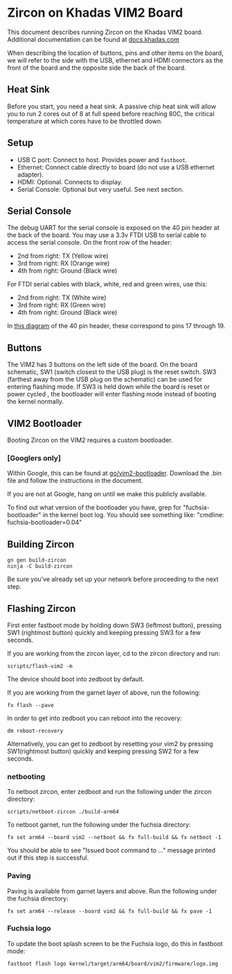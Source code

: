# Zircon on Khadas VIM2 Board

This document describes running Zircon on the Khadas VIM2 board.
Additional documentation can be found at [docs.khadas.com](http://docs.khadas.com/)

When describing the location of buttons, pins and other items on the board,
we will refer to the side with the USB, ethernet and HDMI connectors as the front of the board
and the opposite side the back of the board.

## Heat Sink

Before you start, you need a heat sink. A passive chip heat sink will allow you
to run 2 cores out of 8 at full speed before reaching 80C, the critical
temperature at which cores have to be throttled down.

## Setup

- USB C port: Connect to host. Provides power and `fastboot`.
- Ethernet: Connect cable directly to board (do not use a USB ethernet adapter).
- HDMI: Optional. Connects to display.
- Serial Console: Optional but very useful. See next section.

## Serial Console

The debug UART for the serial console is exposed on the 40 pin header at the back of the board.
You may use a 3.3v FTDI USB to serial cable to access the serial console.
On the front row of the header:

- 2nd from right: TX (Yellow wire)
- 3rd from right: RX (Orange wire)
- 4th from right: Ground (Black wire)

For FTDI serial cables with black, white, red and green wires, use this:

- 2nd from right: TX (White wire)
- 3rd from right: RX (Green wire)
- 4th from right: Ground (Black wire)

In [this diagram](http://docs.khadas.com/vim1/GPIOPinout.html) of the 40 pin header,
these correspond to pins 17 through 19.

## Buttons

The VIM2 has 3 buttons on the left side of the board. On the board schematic, SW1 (switch closest to the USB plug) is the reset switch. SW3 (farthest away from the USB plug on the schematic) can be used for entering flashing mode. If SW3 is held down while the board is reset or power cycled , the bootloader will enter flashing mode instead of booting the kernel normally.

## VIM2 Bootloader

Booting Zircon on the VIM2 requires a custom bootloader.

### [Googlers only]
Within Google, this can be found at [go/vim2-bootloader](http://go.corp.google.com/vim2-bootloader). Download the .bin file and follow the instructions in the document.

If you are not at Google, hang on until we make this publicly available.

To find out what version of the bootloader you have, grep for "fuchsia-bootloader"
in the kernel boot log. You should see something like: "cmdline: fuchsia-bootloader=0.04"

## Building Zircon

```
gn gen build-zircon
ninja -C build-zircon
```

Be sure you've already set up your network before proceeding to the next step.

## Flashing Zircon

First enter fastboot mode by holding down SW3 (leftmost button), pressing SW1 (rightmost button) quickly and keeping pressing SW3 for a few seconds.

If you are working from the zircon layer, cd to the zircon directory and run:

```
scripts/flash-vim2 -m
```

The device should boot into zedboot by default.

If you are working from the garnet layer of above, run the following:

```
fx flash --pave
```

In order to get into zedboot you can reboot into the recovery:

```
dm reboot-recovery
```

Alternatively, you can get to zedboot by resetting your vim2 by pressing SW1(rightmost button) quickly and keeping pressing SW2 for a few seconds.

### netbooting

To netboot zircon, enter zedboot and run the following under the zircon directory:

```
scripts/netboot-zircon ./build-arm64
```

To netboot garnet, run the following under the fuchsia directory:

```
fx set arm64 --board vim2 --netboot && fx full-build && fx netboot -1
```

You should be able to see "Issued boot command to ..." message printed out if this step is successful.

### Paving

Paving is available from garnet layers and above. Run the following under the fuchsia directory:

```
fx set arm64 --release --board vim2 && fx full-build && fx pave -1
```

### Fuchsia logo

To update the boot splash screen to be the Fuchsia logo, do this in fastboot mode:
```
fastboot flash logo kernel/target/arm64/board/vim2/firmware/logo.img
```
